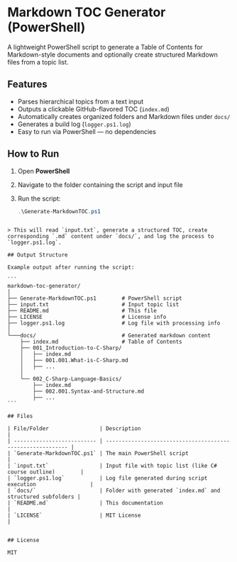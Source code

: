 # Markdown TOC Generator (PowerShell)

A lightweight PowerShell script to generate a Table of Contents for Markdown-style documents and optionally create structured Markdown files from a topic list.

## Features

- Parses hierarchical topics from a text input
- Outputs a clickable GitHub-flavored TOC (`index.md`)
- Automatically creates organized folders and Markdown files under `docs/`
- Generates a build log (`logger.ps1.log`)
- Easy to run via PowerShell — no dependencies

## How to Run

1. Open **PowerShell**
2. Navigate to the folder containing the script and input file
3. Run the script:

   ```powershell
   .\Generate-MarkdownTOC.ps1
````

> This will read `input.txt`, generate a structured TOC, create corresponding `.md` content under `docs/`, and log the process to `logger.ps1.log`.

## Output Structure

Example output after running the script:

```
markdown-toc-generator/
│
├── Generate-MarkdownTOC.ps1        # PowerShell script
├── input.txt                       # Input topic list
├── README.md                       # This file
├── LICENSE                         # License info
├── logger.ps1.log                  # Log file with processing info
│
└───docs/                           # Generated markdown content
    ├── index.md                    # Table of Contents
    ├── 001_Introduction-to-C-Sharp/
    │   ├── index.md
    │   ├── 001.001.What-is-C-Sharp.md
    │   ├── ...
    │
    └── 002_C-Sharp-Language-Basics/
        ├── index.md
        ├── 002.001.Syntax-and-Structure.md
        ├── ...
```

## Files

| File/Folder                | Description                                                |
| -------------------------- | ---------------------------------------------------------- |
| `Generate-MarkdownTOC.ps1` | The main PowerShell script                                 |
| `input.txt`                | Input file with topic list (like C# course outline)        |
| `logger.ps1.log`           | Log file generated during script execution                 |
| `docs/`                    | Folder with generated `index.md` and structured subfolders |
| `README.md`                | This documentation                                         |
| `LICENSE`                  | MIT License                                                |


## License

MIT
